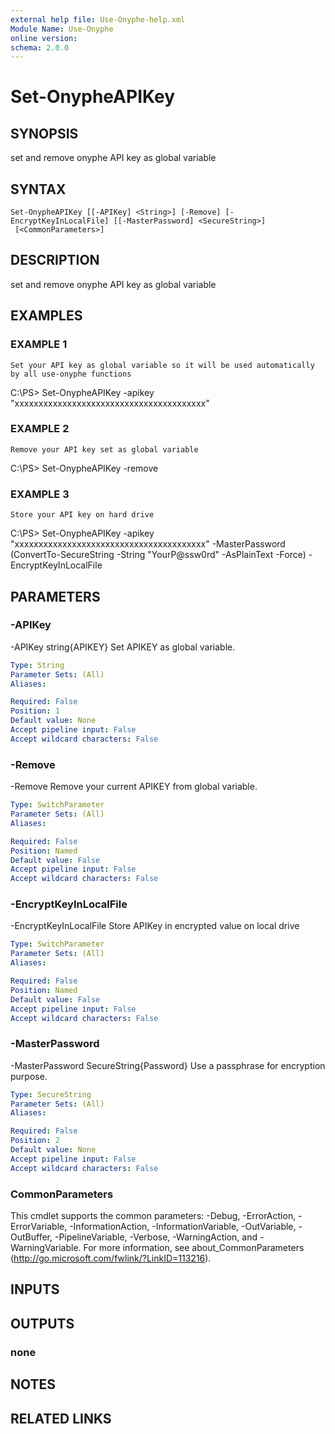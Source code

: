 ```yaml
---
external help file: Use-Onyphe-help.xml
Module Name: Use-Onyphe
online version:
schema: 2.0.0
---
```


# Set-OnypheAPIKey

## SYNOPSIS
set and remove onyphe API key as global variable

## SYNTAX

```
Set-OnypheAPIKey [[-APIKey] <String>] [-Remove] [-EncryptKeyInLocalFile] [[-MasterPassword] <SecureString>]
 [<CommonParameters>]
```

## DESCRIPTION
set and remove onyphe API key as global variable

## EXAMPLES

### EXAMPLE 1
```
Set your API key as global variable so it will be used automatically by all use-onyphe functions
```

C:\PS\> Set-OnypheAPIKey -apikey "xxxxxxxxxxxxxxxxxxxxxxxxxxxxxxxxxxxxxxxx"

### EXAMPLE 2
```
Remove your API key set as global variable
```

C:\PS\> Set-OnypheAPIKey -remove

### EXAMPLE 3
```
Store your API key on hard drive
```

C:\PS\> Set-OnypheAPIKey -apikey "xxxxxxxxxxxxxxxxxxxxxxxxxxxxxxxxxxxxxxxx" -MasterPassword (ConvertTo-SecureString -String "YourP@ssw0rd" -AsPlainText -Force) -EncryptKeyInLocalFile

## PARAMETERS

### -APIKey
-APIKey string{APIKEY}
Set APIKEY as global variable.

```yaml
Type: String
Parameter Sets: (All)
Aliases:

Required: False
Position: 1
Default value: None
Accept pipeline input: False
Accept wildcard characters: False
```

### -Remove
-Remove
Remove your current APIKEY from global variable.

```yaml
Type: SwitchParameter
Parameter Sets: (All)
Aliases:

Required: False
Position: Named
Default value: False
Accept pipeline input: False
Accept wildcard characters: False
```

### -EncryptKeyInLocalFile
-EncryptKeyInLocalFile
Store APIKey in encrypted value on local drive

```yaml
Type: SwitchParameter
Parameter Sets: (All)
Aliases:

Required: False
Position: Named
Default value: False
Accept pipeline input: False
Accept wildcard characters: False
```

### -MasterPassword
-MasterPassword SecureString{Password}
Use a passphrase for encryption purpose.

```yaml
Type: SecureString
Parameter Sets: (All)
Aliases:

Required: False
Position: 2
Default value: None
Accept pipeline input: False
Accept wildcard characters: False
```

### CommonParameters
This cmdlet supports the common parameters: -Debug, -ErrorAction, -ErrorVariable, -InformationAction, -InformationVariable, -OutVariable, -OutBuffer, -PipelineVariable, -Verbose, -WarningAction, and -WarningVariable.
For more information, see about_CommonParameters (http://go.microsoft.com/fwlink/?LinkID=113216).

## INPUTS

## OUTPUTS

### none
## NOTES

## RELATED LINKS
